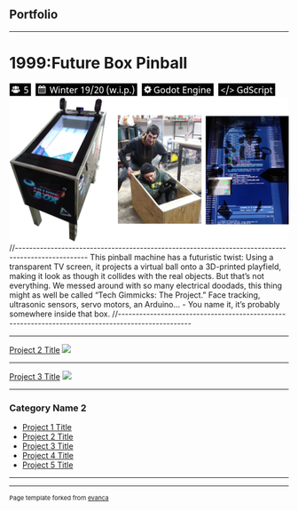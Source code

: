 ## Portfolio

---
# 1999:Future Box Pinball
<img src="images/future_box_tags_small.jpg?raw=true"/>
<img src="images/future_box_thumbnail.jpg?raw=true"/>
//--------------------------------------------------------------------------------------------------
This pinball machine has a futuristic twist: Using a transparent TV screen, it projects a virtual ball onto a 3D-printed playfield, making it look as though it collides with the real objects. But that’s not everything. We messed around with so many electrical doodads, this thing might as well be called “Tech Gimmicks: The Project.” Face tracking,  ultrasonic sensors, servo motors, an Arduino… - You name it, it’s probably somewhere inside that box. 
//--------------------------------------------------------------------------------------------------

---
[Project 2 Title](/pdf/sample_presentation.pdf)
<img src="images/dummy_thumbnail.jpg?raw=true"/>

---
[Project 3 Title](http://example.com/)
<img src="images/dummy_thumbnail.jpg?raw=true"/>

---

### Category Name 2

- [Project 1 Title](http://example.com/)
- [Project 2 Title](http://example.com/)
- [Project 3 Title](http://example.com/)
- [Project 4 Title](http://example.com/)
- [Project 5 Title](http://example.com/)

---




---
<p style="font-size:11px">Page template forked from <a href="https://github.com/evanca/quick-portfolio">evanca</a></p>
<!-- Remove above link if you don't want to attibute -->
